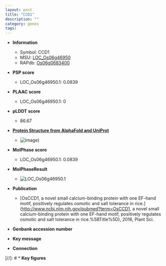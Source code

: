```yaml
---
layout: post
title: "CCD1"
description: ""
category: genes
tags: 
---
```


* **Information**  
    + Symbol: CCD1  
    + MSU: [LOC_Os06g46950](http://rice.plantbiology.msu.edu/cgi-bin/ORF_infopage.cgi?orf=LOC_Os06g46950)  
    + RAPdb: [Os06g0683400](http://rapdb.dna.affrc.go.jp/viewer/gbrowse_details/irgsp1?name=Os06g0683400)  

* **PSP score**  
    + LOC_Os06g46950.1: 0.0839 

* **PLAAC score**  
    + LOC_Os06g46950.1: 0 

* **pLDDT score**
    + 86.67

* **[Protein Structure from AlphaFold and UniProt](https://www.uniprot.org/uniprotkb/Q655G7/entry#structure)**
    + ![image](https://ricepsp.github.io/images/Q6/AF-Q655G7-F1.png))

* **MolPhase score**
    + LOC_Os06g46950.1: 0.0839

* **MolPhaseResult**
    + ![LOC_Os06g46950.1](https://ricepsp.github.io/pictures/LOC_Os06g/LOC_Os06g46950.1.png)

* **Publication**  
    + [OsCCD1, a novel small calcium-binding protein with one EF-hand motif, positively regulates osmotic and salt tolerance in rice.](http://www.ncbi.nlm.nih.gov/pubmed?term=OsCCD1, a novel small calcium-binding protein with one EF-hand motif, positively regulates osmotic and salt tolerance in rice.%5BTitle%5D), 2016, Plant Sci.

* **Genbank accession number**  

* **Key message**  

* **Connection**  

[//]: # * **Key figures**  


